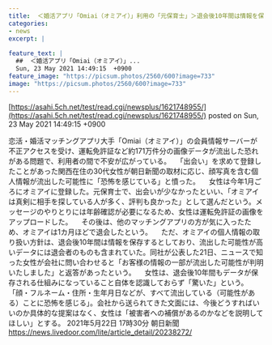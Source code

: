 ```yaml
---
title:  ＜婚活アプリ「Omiai（オミアイ）」利用の「元保育士」＞退会後10年間は情報を保存...免許証流出の恐れに「恐怖」  
categories:
- news
excerpt: |
  
feature_text: |
  ##  ＜婚活アプリ「Omiai（オミアイ）」...
  Sun, 23 May 2021 14:49:15  +0900
feature_image: "https://picsum.photos/2560/600?image=733"
image: "https://picsum.photos/2560/600?image=733"
---
```


[https://asahi.5ch.net/test/read.cgi/newsplus/1621748955/](https://asahi.5ch.net/test/read.cgi/newsplus/1621748955/)
posted on Sun, 23 May 2021 14:49:15  +0900

<!--more-->

恋活・婚活マッチングアプリ大手「Omiai（オミアイ）」の会員情報サーバーが不正アクセスを受け、運転免許証など約171万件分の画像データが流出した恐れがある問題で、利用者の間で不安が広がっている。 　「出会い」を求めて登録したことがあった関西在住の30代女性が朝日新聞の取材に応じ、顔写真を含む個人情報が流出した可能性に「恐怖を感じている」と憤った。 　女性は今年1月ごろにオミアイに登録した。元保育士で、出会いが少なかったといい、「オミアイは真剣に相手を探している人が多く、評判も良かった」として選んだという。メッセージのやりとりには年齢確認が必要になるため、女性は運転免許証の画像をアップロードした。 　その後は、他のマッチングアプリの方が気に入ったため、オミアイは1カ月ほどで退会したという。 　ただ、オミアイの個人情報の取り扱い方針は、退会後10年間は情報を保存するとしており、流出した可能性が高いデータには退会者のものも含まれていた。同社が公表した21日、ニュースで知った女性が会社に問い合わせると「お客様の情報の一部が流出した可能性が判明いたしました」と返答があったという。 　女性は、退会後10年間もデータが保存される仕組みになっていること自体を認識しておらず「驚いた」という。「顔・フルネーム・住所・生年月日などが、すべて流出している（可能性がある）ことに恐怖を感じる」。会社から送られてきた文面には、今後どうすればいいのか具体的な提案はなく、女性は「被害者への補償があるのかなどを説明してほしい」とする。 2021年5月22日 17時30分 朝日新聞 https://news.livedoor.com/lite/article_detail/20238272/
